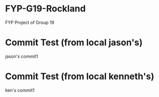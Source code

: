 # FYP-G19-Rockland
FYP Project of Group 19

# Commit Test (from local jason's)
jason's commit1

# Commit Test (from local kenneth's)
ken's commit1

